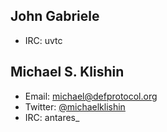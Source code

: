 ## John Gabriele

* IRC: uvtc


## Michael S. Klishin

* Email: michael@defprotocol.org
* Twitter: [@michaelklishin](http://twitter.com/michaelklishin)
* IRC: antares_
